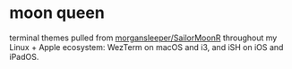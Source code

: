 # moon queen

terminal themes pulled from
[morgansleeper/SailorMoonR](https://github.com/morgansleeper/SailorMoonR)
throughout my Linux + Apple ecosystem: WezTerm on macOS and i3, and iSH on iOS
and iPadOS.
